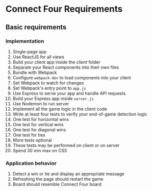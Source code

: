 # Connect Four Requirements

## Basic requirements

### Implementation

1. Single-page app
2. Use ReactJS for all views
  1. Build your client app inside the *client* folder
  2. Separate your React components into their own files
3. Bundle with Webpack
  1. Configure `webpack-dev` to load components into your client
  2. Set Webpack to watch for changes
  3. Set Webpack's entry point to `app.js`
4. Use Express to serve your app and handle API requests
  1. Build your Express app inside `server.js`
5. Use Nodemon to run server
6. Implement all the game logic in the client code
7. Write at least four tests to verify your end-of-game detection logic
  1. One test for horizontal wins
  2. One test for vertical wins
  3. One test for diagonal wins
  4. One test for ties
  5. More tests optional
  6. These tests may be performed on client or on server
8. Spend 30 min max on CSS

### Application behavior

1. Detect a win or tie and display an appropriate message
2. Refreshing the page should restart the game
3. Board should resemble Connect Four board
